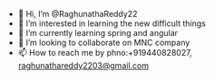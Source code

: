 - 👋 Hi, I’m @RaghunathaReddy22
- 👀 I’m interested in learning the new difficult things 
- 🌱 I’m currently learning spring and angular 
- 💞️ I’m looking to collaborate on  MNC company 
- 📫 How to reach me by phno:+919440828027, raghunathareddy2203@gmail.com

<!---
RaghunathaReddy22/RaghunathaReddy22 is a ✨ special ✨ repository because its `README.md` (this file) appears on your GitHub profile.
You can click the Preview link to take a look at your changes.
--->
